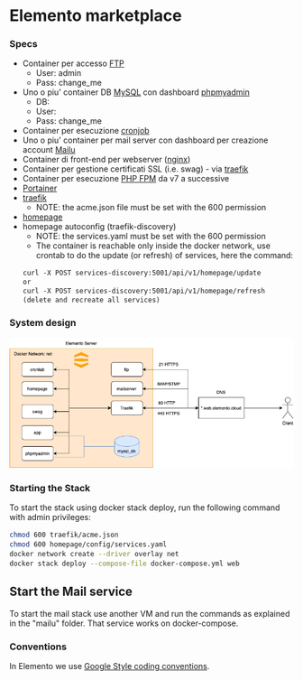 # Elemento marketplace

### Specs

- Container per accesso [FTP](https://hub.docker.com/r/stilliard/pure-ftpd)
  - User: admin
  - Pass: change_me
- Uno o piu' container DB [MySQL](https://hub.docker.com/_/mysql) con dashboard [phpmyadmin](https://hub.docker.com/_/phpmyadmin)
  - DB: 
  - User: 
  - Pass: change_me
- Container per esecuzione [cronjob](https://github.com/alseambusher/crontab-ui)
- Uno o piu' container per mail server con dashboard per creazione account [Mailu](https://mailu.io/2.0/index.html)
- Container di front-end per webserver ([nginx](https://hub.docker.com/_/nginx))
- Container per gestione certificati SSL (i.e. swag) - via [traefik](https://doc.traefik.io/traefik/)
- Container per esecuzione [PHP FPM](https://hub.docker.com/layers/library/php/fpm-alpine3.19/images/sha256-4df626957fe8907b11d439553e830fbd815737a2c3ad15af912152ef2958ccf9?context=explore) da v7 a successive
- [Portainer](https://docs.portainer.io/user/docker/stacks)
- [traefik](https://doc.traefik.io/traefik/)
  - NOTE: the acme.json file must be set with the 600 permission
- [homepage](https://github.com/gethomepage/homepage)
- homepage autoconfig (traefik-discovery)
  - NOTE: the services.yaml must be set with the 600 permission
  - The container is reachable only inside the docker network, use crontab to do the update (or refresh) of services, here the command:
  ```
  curl -X POST services-discovery:5001/api/v1/homepage/update
  or
  curl -X POST services-discovery:5001/api/v1/homepage/refresh (delete and recreate all services)
  ```



### System design

![System design](./img/system-design.png)

### Starting the Stack


To start the stack using docker stack deploy, run the following command with admin privileges:
```bash
chmod 600 traefik/acme.json
chmod 600 homepage/config/services.yaml
docker network create --driver overlay net
docker stack deploy --compose-file docker-compose.yml web
```

## Start the Mail service
To start the mail stack use another VM and run the commands as explained in the "mailu" folder.
That service works on docker-compose.

### Conventions

In Elemento we use [Google Style coding conventions](https://google.github.io/styleguide/).

